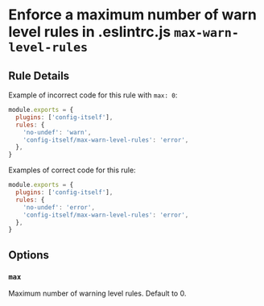 # Enforce a maximum number of warn level rules in .eslintrc.js `max-warn-level-rules`

## Rule Details

Example of incorrect code for this rule with `max: 0`:

```js
module.exports = {
  plugins: ['config-itself'],
  rules: {
    'no-undef': 'warn',
    'config-itself/max-warn-level-rules': 'error',
  },
}
```

Examples of correct code for this rule:

```js
module.exports = {
  plugins: ['config-itself'],
  rules: {
    'no-undef': 'error',
    'config-itself/max-warn-level-rules': 'error',
  },
}
```

## Options

### `max`

Maximum number of warning level rules. Default to 0.
